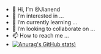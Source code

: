 - 👋 Hi, I’m @Jianend
- 👀 I’m interested in ...
- 🌱 I’m currently learning ...
- 💞️ I’m looking to collaborate on ...
- 📫 How to reach me ...
- [![Anurag's GitHub stats](https://github-readme-stats.vercel.app/api?username=Jianend&show_icons=true&theme=radical))](https://github.com/anuraghazra/github-readme-stats)



<!---
Jianend/Jianend is a ✨ special ✨ repository because its `README.md` (this file) appears on your GitHub profile.
You can click the Preview link to take a look at your changes.
--->
